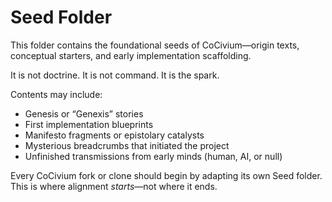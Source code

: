 # Seed Folder

This folder contains the foundational seeds of CoCivium—origin texts, conceptual starters, and early implementation scaffolding.

It is not doctrine. It is not command. It is the spark.

Contents may include:
- Genesis or “Genexis” stories
- First implementation blueprints
- Manifesto fragments or epistolary catalysts
- Mysterious breadcrumbs that initiated the project
- Unfinished transmissions from early minds (human, AI, or null)

Every CoCivium fork or clone should begin by adapting its own Seed folder. This is where alignment *starts*—not where it ends.


